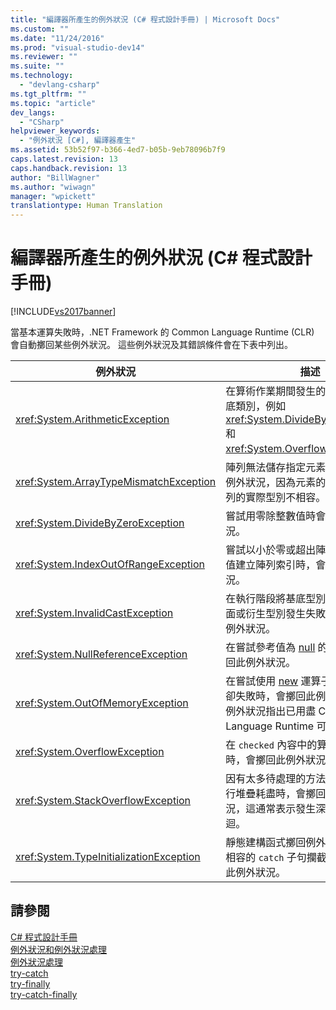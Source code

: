 ```yaml
---
title: "編譯器所產生的例外狀況 (C# 程式設計手冊) | Microsoft Docs"
ms.custom: ""
ms.date: "11/24/2016"
ms.prod: "visual-studio-dev14"
ms.reviewer: ""
ms.suite: ""
ms.technology: 
  - "devlang-csharp"
ms.tgt_pltfrm: ""
ms.topic: "article"
dev_langs: 
  - "CSharp"
helpviewer_keywords: 
  - "例外狀況 [C#], 編譯器產生"
ms.assetid: 53b52f97-b366-4ed7-b05b-9eb78096b7f9
caps.latest.revision: 13
caps.handback.revision: 13
author: "BillWagner"
ms.author: "wiwagn"
manager: "wpickett"
translationtype: Human Translation
---
```

# 編譯器所產生的例外狀況 (C# 程式設計手冊)
[!INCLUDE[vs2017banner](../../../csharp/includes/vs2017banner.md)]

當基本運算失敗時，.NET Framework 的 Common Language Runtime \(CLR\) 會自動擲回某些例外狀況。  這些例外狀況及其錯誤條件會在下表中列出。  
  
|例外狀況|描述|  
|----------|--------|  
|<xref:System.ArithmeticException>|在算術作業期間發生的例外狀況的基底類別，例如 <xref:System.DivideByZeroException> 和 <xref:System.OverflowException>。|  
|<xref:System.ArrayTypeMismatchException>|陣列無法儲存指定元素時會擲回這個例外狀況，因為元素的實際型別與陣列的實際型別不相容。|  
|<xref:System.DivideByZeroException>|嘗試用零除整數值時會擲回此例外狀況。|  
|<xref:System.IndexOutOfRangeException>|嘗試以小於零或超出陣列界限的索引值建立陣列索引時，會擲回此例外狀況。|  
|<xref:System.InvalidCastException>|在執行階段將基底型別明確轉換成介面或衍生型別發生失敗時，會擲回此例外狀況。|  
|<xref:System.NullReferenceException>|在嘗試參考值為 [null](../../../csharp/language-reference/keywords/null.md) 的物件時，會擲回此例外狀況。|  
|<xref:System.OutOfMemoryException>|在嘗試使用 [new](../../../csharp/language-reference/keywords/new-operator.md) 運算子配置記憶體但卻失敗時，會擲回此例外狀況。  這個例外狀況指出已用盡 Common Language Runtime 可用的記憶體。|  
|<xref:System.OverflowException>|在 `checked` 內容中的算術運算溢位時，會擲回此例外狀況。|  
|<xref:System.StackOverflowException>|因有太多待處理的方法呼叫而導致執行堆疊耗盡時，會擲回這個例外狀況，這通常表示發生深層或無窮遞迴。|  
|<xref:System.TypeInitializationException>|靜態建構函式擲回例外狀況，但沒有相容的 `catch` 子句攔截它時，會擲回此例外狀況。|  
  
## 請參閱  
 [C\# 程式設計手冊](../../../csharp/programming-guide/index.md)   
 [例外狀況和例外狀況處理](../../../csharp/programming-guide/exceptions/exceptions-and-exception-handling.md)   
 [例外狀況處理](../../../csharp/programming-guide/exceptions/exception-handling.md)   
 [try\-catch](../../../csharp/language-reference/keywords/try-catch.md)   
 [try\-finally](../../../csharp/language-reference/keywords/try-finally.md)   
 [try\-catch\-finally](../../../csharp/language-reference/keywords/try-catch-finally.md)